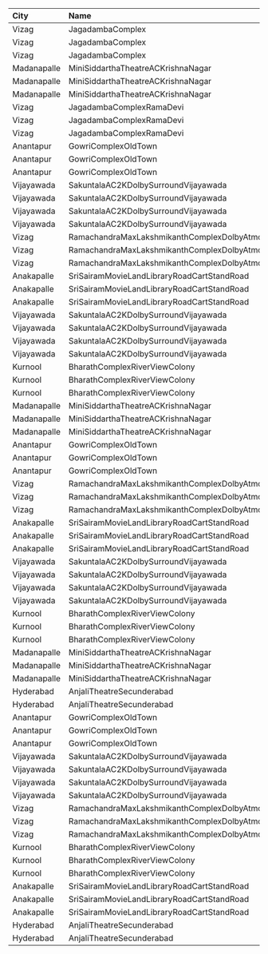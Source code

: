 | City        | Name                                                | Language |  Time | Type          | Price | Capacity | Booked |
| :---------- | :-------------------------------------------------- | :------- | ----: | :------------ | ----: | -------: | -----: |
| Vizag       | JagadambaComplex                                    | Telugu   | 11:00 | DressCircle   |  112₹ |       82 |     53 |
| Vizag       | JagadambaComplex                                    | Telugu   | 11:00 | MiddleCircle  |   67₹ |       19 |     13 |
| Vizag       | JagadambaComplex                                    | Telugu   | 11:00 | FrontCircle   |   44₹ |       38 |     20 |
| Madanapalle | MiniSiddarthaTheatreACKrishnaNagar                  | Telugu   | 11:00 | Reserved      |   70₹ |      210 |    105 |
| Madanapalle | MiniSiddarthaTheatreACKrishnaNagar                  | Telugu   | 11:00 | First         |   50₹ |      124 |     62 |
| Madanapalle | MiniSiddarthaTheatreACKrishnaNagar                  | Telugu   | 11:00 | Second        |   30₹ |       74 |     37 |
| Vizag       | JagadambaComplexRamaDevi                            | Telugu   | 11:00 | DressCircle   |  112₹ |      163 |    147 |
| Vizag       | JagadambaComplexRamaDevi                            | Telugu   | 11:00 | MiddleCircle  |   80₹ |       39 |     39 |
| Vizag       | JagadambaComplexRamaDevi                            | Telugu   | 11:00 | FrontCircle   |   60₹ |       76 |     76 |
| Anantapur   | GowriComplexOldTown                                 | Telugu   | 11:15 | Platinum      |  110₹ |      244 |    140 |
| Anantapur   | GowriComplexOldTown                                 | Telugu   | 11:15 | Gold          |   70₹ |      134 |    134 |
| Anantapur   | GowriComplexOldTown                                 | Telugu   | 11:15 | Silver        |   30₹ |      106 |    106 |
| Vijayawada  | SakuntalaAC2KDolbySurroundVijayawada                | Telugu   | 11:30 | Balcony       |  100₹ |      264 |    132 |
| Vijayawada  | SakuntalaAC2KDolbySurroundVijayawada                | Telugu   | 11:30 | FirstClass    |  100₹ |       44 |     22 |
| Vijayawada  | SakuntalaAC2KDolbySurroundVijayawada                | Telugu   | 11:30 | SecondClass   |   70₹ |       40 |     20 |
| Vijayawada  | SakuntalaAC2KDolbySurroundVijayawada                | Telugu   | 11:30 | ThirdClass    |   45₹ |      103 |     51 |
| Vizag       | RamachandraMaxLakshmikanthComplexDolbyAtmosGajuwaka | Telugu   | 11:30 | ReservedClass |  112₹ |      192 |     96 |
| Vizag       | RamachandraMaxLakshmikanthComplexDolbyAtmosGajuwaka | Telugu   | 11:30 | FirstClass    |   67₹ |       38 |     19 |
| Vizag       | RamachandraMaxLakshmikanthComplexDolbyAtmosGajuwaka | Telugu   | 11:30 | SecondClass   |   44₹ |       57 |     28 |
| Anakapalle  | SriSairamMovieLandLibraryRoadCartStandRoad          | Telugu   | 11:30 | Balcony       |  112₹ |      279 |    231 |
| Anakapalle  | SriSairamMovieLandLibraryRoadCartStandRoad          | Telugu   | 11:30 | SecondClass   |   67₹ |       67 |     34 |
| Anakapalle  | SriSairamMovieLandLibraryRoadCartStandRoad          | Telugu   | 11:30 | ThirdClass    |   44₹ |       94 |     47 |
| Vijayawada  | SakuntalaAC2KDolbySurroundVijayawada                | Telugu   | 11:40 | Balcony       |  100₹ |      264 |    132 |
| Vijayawada  | SakuntalaAC2KDolbySurroundVijayawada                | Telugu   | 11:40 | FirstClass    |  100₹ |       44 |     22 |
| Vijayawada  | SakuntalaAC2KDolbySurroundVijayawada                | Telugu   | 11:40 | SecondClass   |   70₹ |       40 |     20 |
| Vijayawada  | SakuntalaAC2KDolbySurroundVijayawada                | Telugu   | 11:40 | ThirdClass    |   45₹ |      103 |     51 |
| Kurnool     | BharathComplexRiverViewColony                       | Telugu   | 12:00 | FirstClass    |   70₹ |      242 |    122 |
| Kurnool     | BharathComplexRiverViewColony                       | Telugu   | 12:00 | SecondClass   |   50₹ |       76 |     38 |
| Kurnool     | BharathComplexRiverViewColony                       | Telugu   | 12:00 | ThirdClass    |   50₹ |       79 |     39 |
| Madanapalle | MiniSiddarthaTheatreACKrishnaNagar                  | Telugu   | 14:00 | Reserved      |   70₹ |      210 |    105 |
| Madanapalle | MiniSiddarthaTheatreACKrishnaNagar                  | Telugu   | 14:00 | First         |   50₹ |      124 |     62 |
| Madanapalle | MiniSiddarthaTheatreACKrishnaNagar                  | Telugu   | 14:00 | Second        |   30₹ |       74 |     37 |
| Anantapur   | GowriComplexOldTown                                 | Telugu   | 14:30 | Platinum      |  110₹ |      244 |    140 |
| Anantapur   | GowriComplexOldTown                                 | Telugu   | 14:30 | Gold          |   70₹ |      134 |    134 |
| Anantapur   | GowriComplexOldTown                                 | Telugu   | 14:30 | Silver        |   30₹ |      106 |    106 |
| Vizag       | RamachandraMaxLakshmikanthComplexDolbyAtmosGajuwaka | Telugu   | 14:30 | ReservedClass |  112₹ |      192 |     96 |
| Vizag       | RamachandraMaxLakshmikanthComplexDolbyAtmosGajuwaka | Telugu   | 14:30 | FirstClass    |   67₹ |       38 |     19 |
| Vizag       | RamachandraMaxLakshmikanthComplexDolbyAtmosGajuwaka | Telugu   | 14:30 | SecondClass   |   44₹ |       57 |     28 |
| Anakapalle  | SriSairamMovieLandLibraryRoadCartStandRoad          | Telugu   | 14:30 | Balcony       |  112₹ |      279 |    231 |
| Anakapalle  | SriSairamMovieLandLibraryRoadCartStandRoad          | Telugu   | 14:30 | SecondClass   |   67₹ |       67 |     34 |
| Anakapalle  | SriSairamMovieLandLibraryRoadCartStandRoad          | Telugu   | 14:30 | ThirdClass    |   44₹ |       94 |     47 |
| Vijayawada  | SakuntalaAC2KDolbySurroundVijayawada                | Telugu   | 15:00 | Balcony       |  100₹ |      264 |    132 |
| Vijayawada  | SakuntalaAC2KDolbySurroundVijayawada                | Telugu   | 15:00 | FirstClass    |  100₹ |       44 |     22 |
| Vijayawada  | SakuntalaAC2KDolbySurroundVijayawada                | Telugu   | 15:00 | SecondClass   |   70₹ |       40 |     20 |
| Vijayawada  | SakuntalaAC2KDolbySurroundVijayawada                | Telugu   | 15:00 | ThirdClass    |   45₹ |      103 |     51 |
| Kurnool     | BharathComplexRiverViewColony                       | Telugu   | 15:00 | FirstClass    |   70₹ |      242 |    122 |
| Kurnool     | BharathComplexRiverViewColony                       | Telugu   | 15:00 | SecondClass   |   50₹ |       76 |     38 |
| Kurnool     | BharathComplexRiverViewColony                       | Telugu   | 15:00 | ThirdClass    |   50₹ |       79 |     39 |
| Madanapalle | MiniSiddarthaTheatreACKrishnaNagar                  | Telugu   | 18:00 | Reserved      |   70₹ |      210 |    105 |
| Madanapalle | MiniSiddarthaTheatreACKrishnaNagar                  | Telugu   | 18:00 | First         |   50₹ |      124 |     62 |
| Madanapalle | MiniSiddarthaTheatreACKrishnaNagar                  | Telugu   | 18:00 | Second        |   30₹ |       74 |     37 |
| Hyderabad   | AnjaliTheatreSecunderabad                           | Telugu   | 18:00 | UpperBalcony  |  150₹ |       94 |     48 |
| Hyderabad   | AnjaliTheatreSecunderabad                           | Telugu   | 18:00 | LowerBalcony  |  100₹ |      299 |    194 |
| Anantapur   | GowriComplexOldTown                                 | Telugu   | 18:15 | Platinum      |  110₹ |      244 |    140 |
| Anantapur   | GowriComplexOldTown                                 | Telugu   | 18:15 | Gold          |   70₹ |      134 |    134 |
| Anantapur   | GowriComplexOldTown                                 | Telugu   | 18:15 | Silver        |   30₹ |      106 |    106 |
| Vijayawada  | SakuntalaAC2KDolbySurroundVijayawada                | Telugu   | 18:30 | Balcony       |  100₹ |      264 |    132 |
| Vijayawada  | SakuntalaAC2KDolbySurroundVijayawada                | Telugu   | 18:30 | FirstClass    |  100₹ |       44 |     22 |
| Vijayawada  | SakuntalaAC2KDolbySurroundVijayawada                | Telugu   | 18:30 | SecondClass   |   70₹ |       40 |     20 |
| Vijayawada  | SakuntalaAC2KDolbySurroundVijayawada                | Telugu   | 18:30 | ThirdClass    |   45₹ |      103 |     51 |
| Vizag       | RamachandraMaxLakshmikanthComplexDolbyAtmosGajuwaka | Telugu   | 18:30 | ReservedClass |  112₹ |      192 |     96 |
| Vizag       | RamachandraMaxLakshmikanthComplexDolbyAtmosGajuwaka | Telugu   | 18:30 | FirstClass    |   67₹ |       38 |     19 |
| Vizag       | RamachandraMaxLakshmikanthComplexDolbyAtmosGajuwaka | Telugu   | 18:30 | SecondClass   |   44₹ |       57 |     28 |
| Kurnool     | BharathComplexRiverViewColony                       | Telugu   | 18:30 | FirstClass    |   70₹ |      242 |    122 |
| Kurnool     | BharathComplexRiverViewColony                       | Telugu   | 18:30 | SecondClass   |   50₹ |       76 |     38 |
| Kurnool     | BharathComplexRiverViewColony                       | Telugu   | 18:30 | ThirdClass    |   50₹ |       79 |     39 |
| Anakapalle  | SriSairamMovieLandLibraryRoadCartStandRoad          | Telugu   | 18:30 | Balcony       |  112₹ |      279 |    231 |
| Anakapalle  | SriSairamMovieLandLibraryRoadCartStandRoad          | Telugu   | 18:30 | SecondClass   |   67₹ |       67 |     34 |
| Anakapalle  | SriSairamMovieLandLibraryRoadCartStandRoad          | Telugu   | 18:30 | ThirdClass    |   44₹ |       94 |     47 |
| Hyderabad   | AnjaliTheatreSecunderabad                           | Telugu   | 21:15 | UpperBalcony  |  150₹ |       94 |     48 |
| Hyderabad   | AnjaliTheatreSecunderabad                           | Telugu   | 21:15 | LowerBalcony  |  100₹ |      299 |    194 |